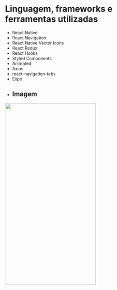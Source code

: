 # Linguagem, frameworks e ferramentas utilizadas

- React Native
- React Navigation
- React Native Vector Icons
- React Redux
- React Hooks
- Styled Components
- Animated
- Axios
- react-navigation-tabs
- Expo
- <h2>Imagem</h2>
 <div>
 <img width=300 , height=600 src="![WhatsApp Image 2022-01-04 at 18 28 47](https://user-images.githubusercontent.com/63307185/148126518-dc98f47d-94c2-46b9-b08e-b5cb8d44fafa.jpeg)
"
> </img>
